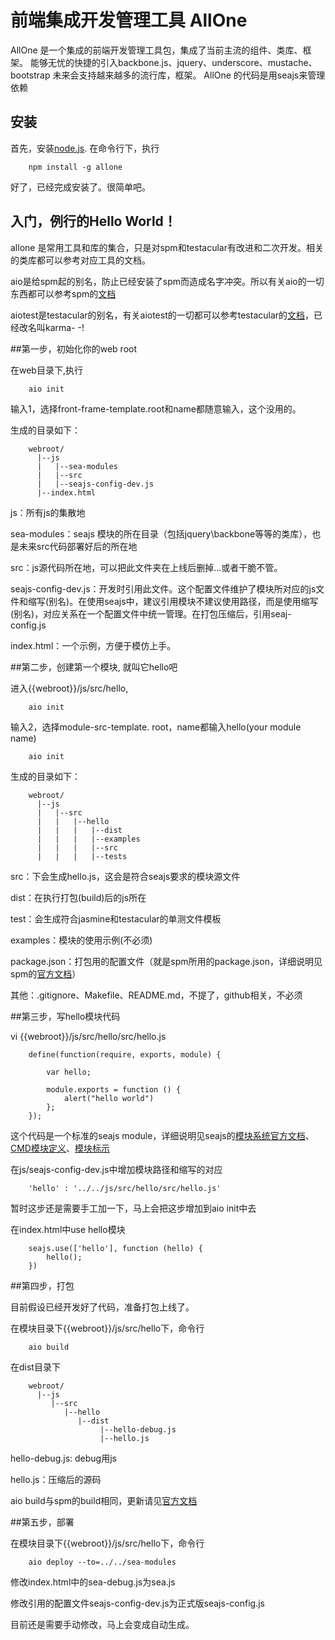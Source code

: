 **前端集成开发管理工具 AllOne**
===


AllOne 是一个集成的前端开发管理工具包，集成了当前主流的组件、类库、框架。
能够无忧的快捷的引入backbone.js、jquery、underscore、mustache、bootstrap
未来会支持越来越多的流行库，框架。
AllOne 的代码是用seajs来管理依赖

安装
---

首先，安装[node.js](http://nodejs.org/).
在命令行下，执行

		npm install -g allone

好了，已经完成安装了。很简单吧。

入门，例行的Hello World！
---

allone 是常用工具和库的集合，只是对spm和testacular有改进和二次开发。相关的类库都可以参考对应工具的文档。

aio是给spm起的别名，防止已经安装了spm而造成名字冲突。所以有关aio的一切东西都可以参考spm的[文档](https://github.com/spmjs/spm/wiki)

aiotest是testacular的别名，有关aiotest的一切都可以参考testacular的[文档](https://github.com/karma-runner/karma)，已经改名叫karma- -!

##第一步，初始化你的web root

在web目录下,执行

		aio init		

输入1，选择front-frame-template.root和name都随意输入，这个没用的。

生成的目录如下：

		webroot/
		  |--js
		  |   |--sea-modules
		  |   |--src
		  |   |--seajs-config-dev.js
		  |--index.html

js：所有js的集散地

sea-modules：seajs 模块的所在目录（包括jquery\backbone等等的类库），也是未来src代码部署好后的所在地

src：js源代码所在地，可以把此文件夹在上线后删掉...或者干脆不管。

seajs-config-dev.js：开发时引用此文件。这个配置文件维护了模块所对应的js文件和缩写(别名)。在使用seajs中，建议引用模块不建议使用路径，而是使用缩写(别名)，对应关系在一个配置文件中统一管理。在打包压缩后，引用seaj-config.js

index.html：一个示例，方便于模仿上手。


##第二步，创建第一个模块, 就叫它hello吧

进入{{webroot}}/js/src/hello,

		aio init		

输入2，选择module-src-template. root，name都输入hello(your module name)

		aio init

生成的目录如下：

		webroot/
		  |--js
		  |   |--src
		  |   |   |--hello
		  |   |   |   |--dist
		  |   |   |   |--examples
		  |   |   |   |--src
		  |   |   |   |--tests

src：下会生成hello.js，这会是符合seajs要求的模块源文件

dist：在执行打包(build)后的js所在

test：会生成符合jasmine和testacular的单测文件模板

examples：模块的使用示例(不必须)

package.json：打包用的配置文件（就是spm所用的package.json，详细说明见spm的[官方文档](https://github.com/spmjs/spm/wiki/package.json)）

其他：.gitignore、Makefile、README.md，不提了，github相关，不必须

##第三步，写hello模块代码

vi {{webroot}}/js/src/hello/src/hello.js

		define(function(require, exports, module) {

		    var hello;

		    module.exports = function () {
				alert("hello world")
			};
		});

这个代码是一个标准的seajs module，详细说明见seajs的[模块系统官方文档](https://github.com/seajs/seajs/issues/240)、[CMD模块定义](https://github.com/seajs/seajs/issues/242)、[模块标示](https://github.com/seajs/seajs/issues/258)

在js/seajs-config-dev.js中增加模块路径和缩写的对应

		'hello' : '../../js/src/hello/src/hello.js'

暂时这步还是需要手工加一下，马上会把这步增加到aio init中去

在index.html中use hello模块

		seajs.use(['hello'], function (hello) {
		   	hello();
		})

##第四步，打包

目前假设已经开发好了代码，准备打包上线了。

在模块目录下{{webroot}}/js/src/hello下，命令行

		aio build

在dist目录下

		webroot/
		  |--js
		     |--src
		        |--hello
		           |--dist
		           		|--hello-debug.js
		           		|--hello.js

hello-debug.js: debug用js

hello.js：压缩后的源码

aio build与spm的build相同，更新请见[官方文档](https://github.com/spmjs/spm/wiki/SPM-build-%E5%90%88%E5%B9%B6%E6%A8%A1%E5%9D%97%E5%A4%84%E7%90%86%E7%9B%B8%E5%85%B3%E8%AF%B4%E6%98%8E)

##第五步，部署

在模块目录下{{webroot}}/js/src/hello下，命令行

		aio deploy --to=../../sea-modules

修改index.html中的sea-debug.js为sea.js

修改引用的配置文件seajs-config-dev.js为正式版seajs-config.js

目前还是需要手动修改，马上会变成自动生成。






